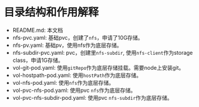 # 目录结构和作用解释

* README.md: 本文档
* nfs-pvc.yaml: 基础pvc，创建了`nfs`，申请了10G存储。
* nfs-pv.yaml: 基础pv，使用nfs作为底层存储。
* nfs-subdir-pvc.yaml: pvc，创建里`nfs-subdir`, 使用`nfs-client`作为storage class，申请1G存储。
* vol-git-pod.yaml: 使用`gitRepo`作为底层存储挂载。需要node上安装git。
* vol-hostpath-pod.yaml: 使用`hostPath`作为底层存储。
* vol-nfs-pod.yaml: 使用`nfs`作为底层存储。
* vol-pvc-nfs-pod.yaml: 使用pvc `nfs`作为底层存储。
* vol-pvc-nfs-subdir-pod.yaml: 使用pvc `nfs-subdir`作为底层存储。
